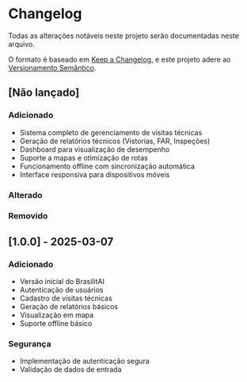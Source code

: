 # Changelog

Todas as alterações notáveis neste projeto serão documentadas neste arquivo.

O formato é baseado em [Keep a Changelog](https://keepachangelog.com/pt-BR/1.0.0/),
e este projeto adere ao [Versionamento Semântico](https://semver.org/lang/pt-BR/).

## [Não lançado]

### Adicionado
- Sistema completo de gerenciamento de visitas técnicas
- Geração de relatórios técnicos (Vistorias, FAR, Inspeções)
- Dashboard para visualização de desempenho
- Suporte a mapas e otimização de rotas
- Funcionamento offline com sincronização automática
- Interface responsiva para dispositivos móveis

### Alterado

### Removido

## [1.0.0] - 2025-03-07

### Adicionado
- Versão inicial do BrasilitAI
- Autenticação de usuários
- Cadastro de visitas técnicas
- Geração de relatórios básicos
- Visualização em mapa
- Suporte offline básico

### Segurança
- Implementação de autenticação segura
- Validação de dados de entrada